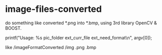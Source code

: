 # image-files-converted
do something like converted *.png into *.bmp, using 3rd library OpenCV &amp; BOOST.

printf("Usage: %s pic_folder ext_curr_file ext_need_format\n", argv[0]);

like /imageFormatConverted /img .png .bmp